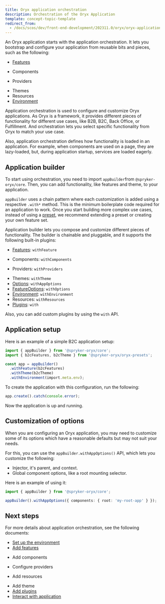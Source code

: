 ```yaml
---
title: Oryx application orchestration
description: Orchestration of the Oryx Application
template: concept-topic-template
redirect_from:
  - /docs/scos/dev/front-end-development/202311.0/oryx/oryx-application-orchestration/oryx-application-orchestration.html
---
```



An Oryx application starts with the application orchestration. It lets you bootstrap and configure your application from reusable bits and pieces, such as the following:

- [Features](/docs/scos/dev/front-end-development/{{page.version}}/oryx/building-applications/oryx-application-orchestration/oryx-application-feature.html)
<!-- TODO: Link to components -->
- Components
<!-- TODO: Link to providers -->
- Providers
<!-- TODO: Link to themes -->
- Themes
- Resources
- [Environment](/docs/scos/dev/front-end-development/{{page.version}}/oryx/building-applications/oryx-application-orchestration/oryx-application-environment.html)

Application orchestration is used to configure and customize Oryx applications. As Oryx is a framework, it provides different pieces of functionality for different use cases, like B2B, B2C, Back Office, or Fulfillment. And orchestration lets you select specific functionality from Oryx to match your use case.

Also, application orchestration defines how functionality is loaded in an application. For example, when components are used on a page, they are lazy-loaded, but, during application startup, services are loaded eagerly.

## Application builder

To start using orchestration, you need to import `appBuilder`from `@spryker-oryx/core`. Then, you can add functionality, like features and theme, to your application.

`appBuilder` uses a chain pattern where each customization is added using a respective `.with*` method. This is the minimum boilerplate code required for an application to work. Once you start building more complex use cases, instead of using a [preset](/docs/scos/dev/front-end-development/{{page.version}}/oryx/oryx-presets.html), we recommend extending a preset or creating your own feature set.

Application builder lets you compose and customize different pieces of functionality. The builder is chainable and pluggable, and it supports the following built-in plugins:

- [Features](/docs/scos/dev/front-end-development/{{page.version}}/oryx/building-applications/oryx-application-orchestration/oryx-application-feature.html): `withFeature`
<!-- TODO: Link to components -->
- Components: `withComponents`
<!-- TODO: Link to providers -->
- Providers: `withProviders`
<!-- TODO: Link to themes -->
- Themes: `withTheme`
- [Options](#customization-of-options): `withAppOptions`
- [FeatureOptions](/docs/scos/dev/front-end-development/{{page.version}}/oryx/building-applications/oryx-application-orchestration/oryx-application-feature.html): `withOptions`
- [Environment](/docs/scos/dev/front-end-development/{{page.version}}/oryx/building-applications/oryx-application-orchestration/oryx-application-environment.html): `withEnvironment`
- Resources: `withResources`
- [Plugins](/docs/scos/dev/front-end-development/{{page.version}}/oryx/building-applications/oryx-application-orchestration/oryx-application-plugins.html): `with`

Also, you can add custom plugins by using the `with` API.

## Application setup

Here is an example of a simple B2C application setup:

```ts
import { appBuilder } from '@spryker-oryx/core';
import { b2cFeatures, b2cTheme } from '@spryker-oryx/oryx-presets';

const app = appBuilder()
  .withFeature(b2cFeatures)
  .withTheme(b2cTheme)
  .withEnvironment(import.meta.env);
```

To create the application with this configuration, run the following:

```ts
app.create().catch(console.error);
```

Now the application is up and running.

## Customization of options

When you are configuring an Oryx application, you may need to customize some of its options which have a reasonable defaults but may not suit your needs.

For this, you can use the `appBuilder.withAppOptions()` API, which lets you customize the following:

- Injector, it's parent, and context.
- Global component options, like a root mounting selector.

Here is an example of using it:

```ts
import { appBuilder } from '@spryker-oryx/core';

appBuilder().withAppOptions({ components: { root: 'my-root-app' } });
```

## Next steps

For more details about application orchestration, see the following documents:

- [Set up the environment](/docs/scos/dev/front-end-development/{{page.version}}/oryx/building-applications/oryx-application-orchestration/oryx-application-environment.html)
- [Add features](/docs/scos/dev/front-end-development/{{page.version}}/oryx/building-applications/oryx-application-orchestration/oryx-application-feature.html)
<!-- TODO: Link to components -->
- Add components
<!-- TODO: Link to providers -->
- Configure providers
<!-- TODO: Link to resources -->
- Add resources
<!-- TODO: Link to theme -->
- Add theme
- [Add plugins](/docs/scos/dev/front-end-development/{{page.version}}/oryx/building-applications/oryx-application-orchestration/oryx-application-plugins.html)
- [Interact with application](/docs/scos/dev/front-end-development/{{page.version}}/oryx/building-applications/oryx-application-orchestration/oryx-application.html)
